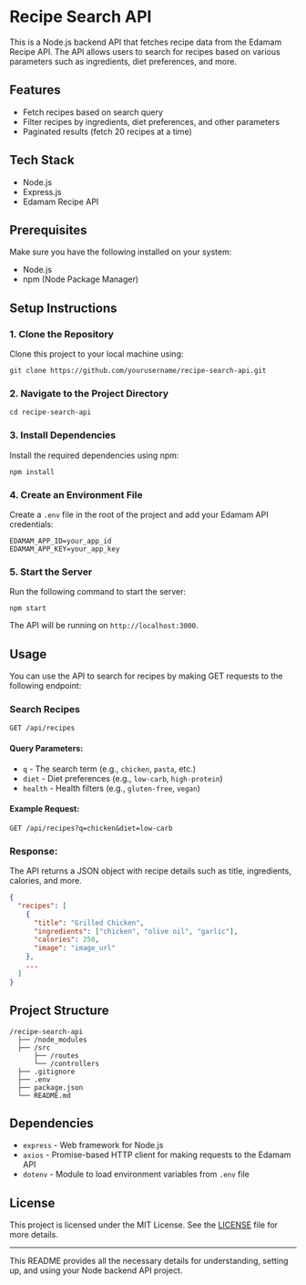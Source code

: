 # Recipe Search API

This is a Node.js backend API that fetches recipe data from the Edamam Recipe API. The API allows users to search for recipes based on various parameters such as ingredients, diet preferences, and more.

## Features

- Fetch recipes based on search query
- Filter recipes by ingredients, diet preferences, and other parameters
- Paginated results (fetch 20 recipes at a time)

## Tech Stack

- Node.js
- Express.js
- Edamam Recipe API

## Prerequisites

Make sure you have the following installed on your system:

- Node.js
- npm (Node Package Manager)

## Setup Instructions

### 1. Clone the Repository

Clone this project to your local machine using:

```
git clone https://github.com/yourusername/recipe-search-api.git
```

### 2. Navigate to the Project Directory

```
cd recipe-search-api
```

### 3. Install Dependencies

Install the required dependencies using npm:

```
npm install
```

### 4. Create an Environment File

Create a `.env` file in the root of the project and add your Edamam API credentials:

```
EDAMAM_APP_ID=your_app_id
EDAMAM_APP_KEY=your_app_key
```

### 5. Start the Server

Run the following command to start the server:

```
npm start
```

The API will be running on `http://localhost:3000`.

## Usage

You can use the API to search for recipes by making GET requests to the following endpoint:

### Search Recipes

```
GET /api/recipes
```

#### Query Parameters:

- `q` - The search term (e.g., `chicken`, `pasta`, etc.)
- `diet` - Diet preferences (e.g., `low-carb`, `high-protein`)
- `health` - Health filters (e.g., `gluten-free`, `vegan`)

#### Example Request:

```
GET /api/recipes?q=chicken&diet=low-carb
```

### Response:

The API returns a JSON object with recipe details such as title, ingredients, calories, and more.

```json
{
  "recipes": [
    {
      "title": "Grilled Chicken",
      "ingredients": ["chicken", "olive oil", "garlic"],
      "calories": 250,
      "image": "image_url"
    },
    ...
  ]
}
```

## Project Structure

```
/recipe-search-api
  ├── /node_modules
  ├── /src
      ├── /routes
      └── /controllers
  ├── .gitignore
  ├── .env
  ├── package.json
  └── README.md
```

## Dependencies

- `express` - Web framework for Node.js
- `axios` - Promise-based HTTP client for making requests to the Edamam API
- `dotenv` - Module to load environment variables from `.env` file

## License

This project is licensed under the MIT License. See the [LICENSE](LICENSE) file for more details.

---

This README provides all the necessary details for understanding, setting up, and using your Node backend API project.
